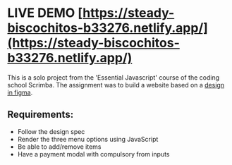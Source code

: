 # LIVE DEMO [https://steady-biscochitos-b33276.netlify.app/](https://steady-biscochitos-b33276.netlify.app/)

This is a solo project from the 'Essential Javascript' course of the coding school Scrimba. The assignment was to build a website based on a [design in figma](https://www.figma.com/design/Hdgwo69Dym9vVsxbuPbl0h/Mobile-Restaurant-Menu?node-id=0-1&p=f&t=jVGvdidzs8wLofLQ-0).

## Requirements:

- Follow the design spec
- Render the three menu options using JavaScript
- Be able to add/remove items
- Have a payment modal with compulsory from inputs
